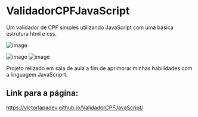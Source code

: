 # ValidadorCPFJavaScript
Um validador de CPF simples utilizando JavaScript com uma básica estrutura html e css.


![image](https://github.com/VictorLapaDev/ValidadorCPFJavaScript/assets/141652519/5ac14391-4b0f-4d42-87c4-56ce349155a9)


![image](https://github.com/VictorLapaDev/ValidadorCPFJavaScript/assets/141652519/12731925-8c41-482d-8700-f36312c9ddc0)    ![image](https://github.com/VictorLapaDev/ValidadorCPFJavaScript/assets/141652519/96f518e9-f139-40bb-99e0-b78414e95c18)

Projeto relizado em sala de aula a fim de aprimorar minhas habilidades com a linguagem JavaScriprt.

## Link para a página:
https://victorlapadev.github.io/ValidadorCPFJavaScript/
